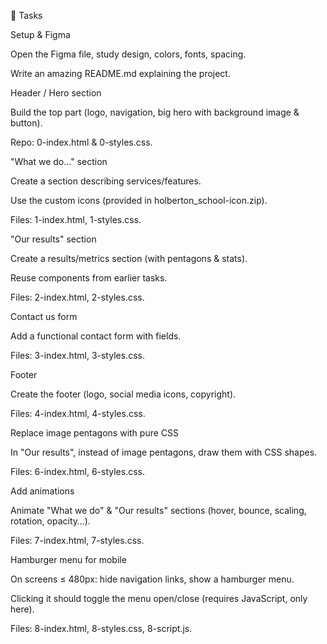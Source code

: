🔹 Tasks

Setup & Figma

Open the Figma file, study design, colors, fonts, spacing.

Write an amazing README.md explaining the project.

Header / Hero section

Build the top part (logo, navigation, big hero with background image & button).

Repo: 0-index.html & 0-styles.css.

"What we do…" section

Create a section describing services/features.

Use the custom icons (provided in holberton_school-icon.zip).

Files: 1-index.html, 1-styles.css.

"Our results" section

Create a results/metrics section (with pentagons & stats).

Reuse components from earlier tasks.

Files: 2-index.html, 2-styles.css.

Contact us form

Add a functional contact form with fields.

Files: 3-index.html, 3-styles.css.

Footer

Create the footer (logo, social media icons, copyright).

Files: 4-index.html, 4-styles.css.

Replace image pentagons with pure CSS

In "Our results", instead of image pentagons, draw them with CSS shapes.

Files: 6-index.html, 6-styles.css.

Add animations

Animate "What we do" & "Our results" sections (hover, bounce, scaling, rotation, opacity…).

Files: 7-index.html, 7-styles.css.

Hamburger menu for mobile

On screens ≤ 480px: hide navigation links, show a hamburger menu.

Clicking it should toggle the menu open/close (requires JavaScript, only here).

Files: 8-index.html, 8-styles.css, 8-script.js.
